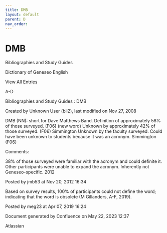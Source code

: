 ```yaml
---
title: DMB
layout: default
parent: D
nav_order:
---
```


# DMB

Bibliographies and Study Guides

Dictionary of Geneseo English

View All Entries

A-D

Bibliographies and Study Guides : DMB

Created by  Unknown User (bli2), last modified on Nov 27, 2008

DMB (NN): short for Dave Matthews Band. Definition of approximately 58% of those surveyed. (F06) (new word) Unknown by approximately 42% of those surveyed. (F06) Simmington Unknown by the faculty surveyed. Could have been unknown to students because it was an acronym. Simmington (F06)

Comments:

38% of those surveyed were familiar with the acronym and could definite it. Other participants were unable to expand the acronym. Inherently not Geneseo-specific. 2012

Posted by jmb53 at Nov 20, 2012 16:34

Based on survey results, 100% of participants could not define the word; indicating that the word is obsolete (M Gillanders, A-F, 2019).

Posted by meg23 at Apr 07, 2019 16:24

Document generated by Confluence on May 22, 2023 12:37

Atlassian
